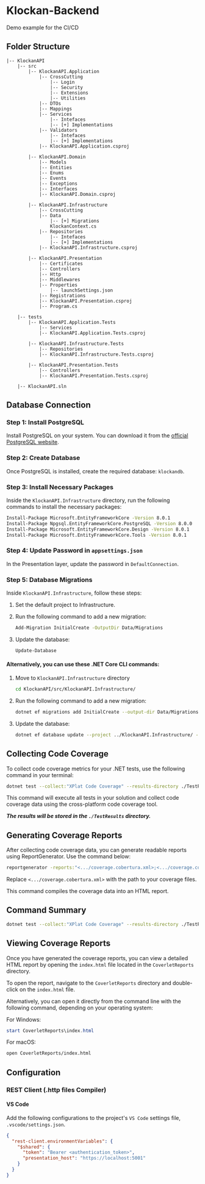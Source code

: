 ﻿# Klockan-Backend
 
Demo example for the CI/CD

## Folder Structure

```
|-- KlockanAPI
    |-- src
        |-- KlockanAPI.Application
            |-- CrossCutting
                |-- Login
                |-- Security
                |-- Extensions
                |-- Utilities
            |-- DTOs
            |-- Mappings
            |-- Services
                |-- Intefaces
                |-- [+] Implementations
            |-- Validators
                |-- Intefaces
                |-- [+] Implementations
            |-- KlockanAPI.Application.csproj

        |-- KlockanAPI.Domain
            |-- Models
            |-- Entities
            |-- Enums
            |-- Events
            |-- Exceptions
            |-- Interfaces
            |-- KlockanAPI.Domain.csproj

        |-- KlockanAPI.Infrastructure
            |-- CrossCutting
            |-- Data
                |-- [+] Migrations
                KlockanContext.cs
            |-- Repositories
                |-- Intefaces
                |-- [+] Implementations
            |-- KlockanAPI.Infrastructure.csproj

        |-- KlockanAPI.Presentation
            |-- Certificates
            |-- Controllers
            |-- Http
            |-- Middlewares
            |-- Properties
                |-- launchSettings.json
            |-- Registrations
            |-- KlockanAPI.Presentation.csproj
            |-- Program.cs

    |-- tests
        |-- KlockanAPI.Application.Tests
            |-- Services
            |-- KlockanAPI.Application.Tests.csproj

        |-- KlockanAPI.Infrastructure.Tests
            |-- Repositories
            |-- KlockanAPI.Infrastructure.Tests.csproj

        |-- KlockanAPI.Presentation.Tests
            |-- Controllers
            |-- KlockanAPI.Presentation.Tests.csproj

    |-- KlockanAPI.sln
```

## Database Connection

### Step 1: Install PostgreSQL

Install PostgreSQL on your system. You can download it from the [official PostgreSQL website](https://www.postgresql.org/download/).

### Step 2: Create Database

Once PostgreSQL is installed, create the required database: `klockandb`.

### Step 3: Install Necessary Packages

Inside the `KlockanAPI.Infrastructure` directory, run the following commands to install the necessary packages:

```bash
Install-Package Microsoft.EntityFrameworkCore -Version 8.0.1
Install-Package Npgsql.EntityFrameworkCore.PostgreSQL -Version 8.0.0
Install-Package Microsoft.EntityFrameworkCore.Design -Version 8.0.1
Install-Package Microsoft.EntityFrameworkCore.Tools -Version 8.0.1
```

### Step 4: Update Password in `appsettings.json`

In the Presentation layer, update the password in `DefaultConnection`.

### Step 5: Database Migrations

Inside `KlockanAPI.Infrastructure`, follow these steps:

1. Set the default project to Infrastructure.
2. Run the following command to add a new migration:

   ```bash
   Add-Migration InitialCreate -OutputDir Data/Migrations
   ```

3. Update the database:
   ```bash
   Update-Database
   ```

#### Alternatively, you can use these .NET Core CLI commands:

1. Move to `KlockanAPI.Infrastructure` directory

   ```bash
   cd KlockanAPI/src/KlockanAPI.Infrastructure/
   ```

1. Run the following command to add a new migration:

   ```bash
   dotnet ef migrations add InitialCreate --output-dir Data/Migrations --project ../KlockanAPI.Infrastructure/ --startup-project ../KlockanAPI.Presentation/
   ```

1. Update the database:
   ```bash
   dotnet ef database update --project ../KlockanAPI.Infrastructure/ --startup-project ../KlockanAPI.Presentation/
   ```

## Collecting Code Coverage

To collect code coverage metrics for your .NET tests, use the following command in your terminal:

```sh
dotnet test --collect:"XPlat Code Coverage" --results-directory ./TestResults
```

This command will execute all tests in your solution and collect code coverage data using the cross-platform code coverage tool.

**_The results will be stored in the `./TestResults` directory._**

## Generating Coverage Reports

After collecting code coverage data, you can generate readable reports using ReportGenerator. Use the command below:

```sh
reportgenerator -reports:"<.../coverage.cobertura.xml>;<.../coverage.cobertura.xml>;<.../coverage.cobertura.xml>" -targetdir:"CoverletReports" -reporttypes:"HtmlInline_AzurePipelines;Cobertura" -historydir:./TestResults -filefilters:-*\KlockanAPI.Infrastructure\Data\Migrations*
```

Replace `<.../coverage.cobertura.xml>` with the path to your coverage files.

This command compiles the coverage data into an HTML report.

## Command Summary

```sh
dotnet test --collect:"XPlat Code Coverage" --results-directory ./TestResults /p:CollectCoverage=true /p:CoverletOutputFormat=cobertura /p:CoverletOutput=./TestResults/Coverage/ ; reportgenerator -reports:"./TestResults/*/*.xml" -targetdir:"./TestResults/CoverletReports" -reporttypes:"HtmlInline_AzurePipelines_Dark;Cobertura" -historydir:./TestResults -filefilters:-*\KlockanAPI.Infrastructure\Data\Migrations* ; start ./TestResults/CoverletReports/index.html
```

## Viewing Coverage Reports

Once you have generated the coverage reports, you can view a detailed HTML report by opening the `index.html` file located in the `CoverletReports` directory.

To open the report, navigate to the `CoverletReports` directory and double-click on the `index.html` file.

Alternatively, you can open it directly from the command line with the following command, depending on your operating system:

For Windows:

```powershell
start CoverletReports\index.html
```

For macOS:

```sh
open CoverletReports/index.html
```

## Configuration

### REST Client (.http files Compiler)

#### VS Code

Add the following configurations to the project's `VS Code` settings file, `.vscode/settings.json`.

```json
{
  "rest-client.environmentVariables": {
    "$shared": {
      "token": "Bearer <authentication_token>",
      "presentation_host": "https://localhost:5001"
    }
  }
}
```

